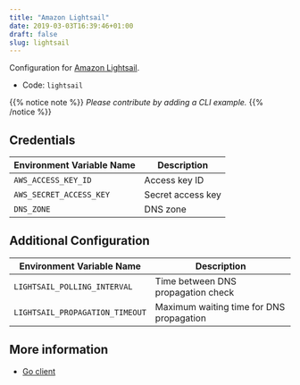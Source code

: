 ```yaml
---
title: "Amazon Lightsail"
date: 2019-03-03T16:39:46+01:00
draft: false
slug: lightsail
---
```


<!-- THIS DOCUMENTATION IS AUTO-GENERATED. PLEASE DO NOT EDIT. -->
<!-- providers/dns/lightsail/lightsail.toml -->
<!-- THIS DOCUMENTATION IS AUTO-GENERATED. PLEASE DO NOT EDIT. -->


Configuration for [Amazon Lightsail](https://aws.amazon.com/lightsail/).


<!--more-->

- Code: `lightsail`

{{% notice note %}}
_Please contribute by adding a CLI example._
{{% /notice %}}




## Credentials

| Environment Variable Name | Description |
|-----------------------|-------------|
| `AWS_ACCESS_KEY_ID` | Access key ID |
| `AWS_SECRET_ACCESS_KEY` | Secret access key |
| `DNS_ZONE` | DNS zone |


## Additional Configuration

| Environment Variable Name | Description |
|--------------------------------|-------------|
| `LIGHTSAIL_POLLING_INTERVAL` | Time between DNS propagation check |
| `LIGHTSAIL_PROPAGATION_TIMEOUT` | Maximum waiting time for DNS propagation |




## More information


- [Go client](https://github.com/aws/aws-sdk-go/aws)

<!-- THIS DOCUMENTATION IS AUTO-GENERATED. PLEASE DO NOT EDIT. -->
<!-- providers/dns/lightsail/lightsail.toml -->
<!-- THIS DOCUMENTATION IS AUTO-GENERATED. PLEASE DO NOT EDIT. -->
